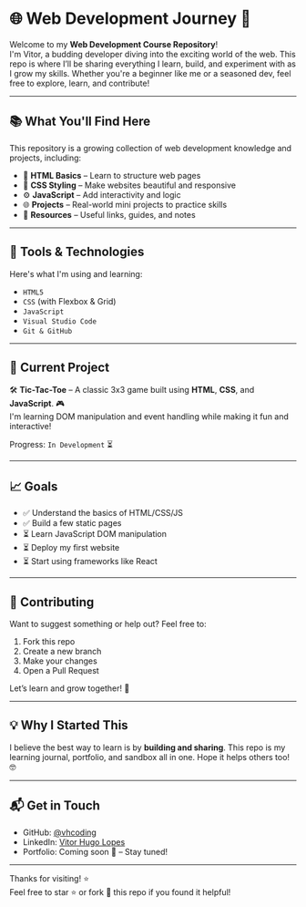 # 🌐 Web Development Journey 🚀

Welcome to my **Web Development Course Repository**!  
I'm Vitor, a budding developer diving into the exciting world of the web. This repo is where I’ll be sharing everything I learn, build, and experiment with as I grow my skills. Whether you're a beginner like me or a seasoned dev, feel free to explore, learn, and contribute!

---

## 📚 What You'll Find Here

This repository is a growing collection of web development knowledge and projects, including:

- 🧱 **HTML Basics** – Learn to structure web pages
- 🎨 **CSS Styling** – Make websites beautiful and responsive
- ⚙️ **JavaScript** – Add interactivity and logic
- 🌐 **Projects** – Real-world mini projects to practice skills
- 📁 **Resources** – Useful links, guides, and notes

---

## 🔧 Tools & Technologies

Here's what I'm using and learning:

- `HTML5`
- `CSS` (with Flexbox & Grid)
- `JavaScript`
- `Visual Studio Code`
- `Git & GitHub`

---

## 🚧 Current Project

🛠️ **Tic-Tac-Toe** – A classic 3x3 game built using **HTML**, **CSS**, and **JavaScript**. 🎮  
I'm learning DOM manipulation and event handling while making it fun and interactive!

Progress: `In Development` ⏳

---

## 📈 Goals

- ✅ Understand the basics of HTML/CSS/JS
- ✅ Build a few static pages
- ⏳ Learn JavaScript DOM manipulation
- ⏳ Deploy my first website
- ⏳ Start using frameworks like React

---

## 🙌 Contributing

Want to suggest something or help out? Feel free to:

1. Fork this repo
2. Create a new branch
3. Make your changes
4. Open a Pull Request

Let’s learn and grow together! 🌱

---

## 💡 Why I Started This

I believe the best way to learn is by **building and sharing**. This repo is my learning journal, portfolio, and sandbox all in one. Hope it helps others too! 🤓

---

## 📬 Get in Touch

- GitHub: [@vhcoding](https://github.com/vhcoding)
- LinkedIn: [Vitor Hugo Lopes](https://www.linkedin.com/in/vitorhlps/)
- Portfolio: Coming soon 🚀 – Stay tuned!

---

Thanks for visiting! ⭐️  
Feel free to star ⭐️ or fork 🍴 this repo if you found it helpful!
